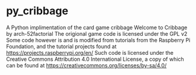 # py_cribbage
A Python implimentation of the card game cribbage
Welcome to Cribbage by arch-52factorial
The origional game code is licensed under the GPL v2
Some code however is and is modified from tutorials from the Raspberry Pi Foundation,
and the tutorial projects found at https://projects.raspberrypi.org/en/
Such code is licensed under the Creative Commons Attribution 4.0 International License,
a copy of which can be found at https://creativecommons.org/licenses/by-sa/4.0/

